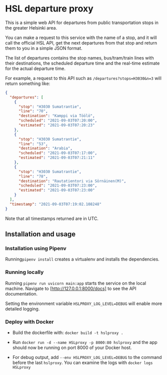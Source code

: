 
# HSL departure proxy

This is a simple web API for departures from public 
transportation stops in the greater Helsinki area.

You can make a request to this service with the name of a stop,
and it will call the official HSL API, get the next departures
from that stop and return them to you in a simple JSON format.

The list of departures contains the stop names, bus/tram/train
lines with their destinations, the scheduled departure time
and the real-time estimate for the actual departure time.

For example, a request to this API such as `/departures?stops=H3030&n=3`
will return something like:

```json
{
  "departures": [
    {
      "stop": "H3030 Sumatrantie",
      "line": "70",
      "destination": "Kamppi via Töölö",
      "scheduled": "2021-09-03T07:20:00",
      "estimated": "2021-09-03T07:20:23"
    },
    {
      "stop": "H3030 Sumatrantie",
      "line": "53",
      "destination": "Arabia",
      "scheduled": "2021-09-03T07:17:00",
      "estimated": "2021-09-03T07:21:11"
    },
    {
      "stop": "H3030 Sumatrantie",
      "line": "78",
      "destination": "Rautatientori via Sörnäinen(M)",
      "scheduled": "2021-09-03T07:23:00",
      "estimated": "2021-09-03T07:23:00"
    }
  ],
  "timestamp": "2021-09-03T07:19:02.108248"
}
```

Note that all timestamps returned are in UTC.


## Installation and usage

### Installation using Pipenv

Running`pipenv install` creates a virtualenv and installs
the dependencies.

### Running locally

Running `pipenv run uvicorn main:app` starts the service on the
local machine. Navigate to [http://127.0.0.1:8000/docs]
to see the API documentation.

Setting the environment variable `HSLPROXY_LOG_LEVEL=DEBUG` will
enable more detailed logging.

### Deploy with Docker

- Build the dockerfile with: `docker build -t hslproxy .`

- Run `docker run -d --name HSLproxy -p 8000:80 hslproxy`
  and the app should now be running on port 8000 of your Docker host.

- For debug output, add `--env HSLPROXY_LOG_LEVEL=DEBUG` to the command
  before the last `hslproxy`.
  You can examine the logs with `docker logs HSLproxy`
